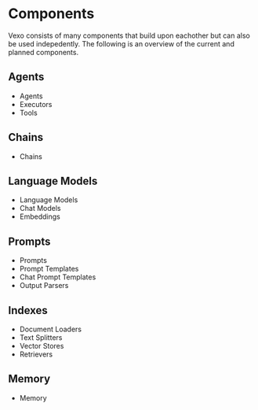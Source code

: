 # Components

Vexo consists of many components that build upon eachother but can also be used indepedently. The following is an overview of the current and planned components.

## Agents

* Agents
* Executors
* Tools

## Chains

* Chains

## Language Models

* Language Models
* Chat Models
* Embeddings

## Prompts

* Prompts
* Prompt Templates
* Chat Prompt Templates
* Output Parsers

## Indexes

* Document Loaders
* Text Splitters
* Vector Stores
* Retrievers

## Memory

* Memory
